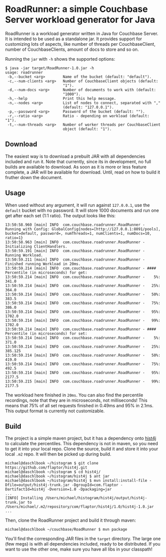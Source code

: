RoadRunner: a simple Couchbase Server workload generator for Java
==================================================================

RoadRunner is a workload generator written in Java for Couchbase Server. It is intended to be used as a standalone jar. It provides support for customizing lots of aspects, like number of threads per CouchbaseClient, number of CouchbaseClients, amount of docs to store and so on.

Running the `jar` with `-h` shows the supported options:

```
$ java -jar target/RoadRunner-1.0.jar -h
usage: roadrunner
 -b,--bucket <arg>        Name of the bucket (default: "default").
 -c,--num-clients <arg>   Number of CouchbaseClient objects (default:
                          "1").
 -d,--num-docs <arg>      Number of documents to work with (default:
                          "1000").
 -h,--help                Print this help message.
 -n,--nodes <arg>         List of nodes to connect, separated with ","
                          (default: "127.0.0.1").
 -p,--password <arg>      Password of the bucket (default: "").
 -r,--ratio <arg>         Ratio - depending on workload (default: "1").
 -t,--num-threads <arg>   Number of worker threads per CouchbaseClient
                          object (default: "1").
```

Download
--------
The easiest way is to download a prebuilt JAR with all dependencies included and run it. Note that currently, since its in development, no full builds are available to download. As soon as it is more or less feature complete, a JAR will be available for download. Until, read on how to build it fruther down the document.

Usage
-----
When used without any argument, it will run against `127.0.0.1`, use the `default` bucket with no password. It will store 1000 documents and run one get after each set (1:1 ratio). The output looks like this:

```
13:50:58.960 [main] INFO  com.couchbase.roadrunner.RoadRunner - Running with Config: GlobalConfig{nodes=[http://127.0.0.1:8091/pools], bucket=default, password=, numThreads=1, numClients=1, numDocs=10, ratio=1}
13:50:58.963 [main] INFO  com.couchbase.roadrunner.RoadRunner - Initializing ClientHandlers.
13:50:59.191 [main] INFO  com.couchbase.roadrunner.RoadRunner - Running Workload.
13:50:59.211 [main] INFO  com.couchbase.roadrunner.RoadRunner - Finished running Workload in 20ms.
13:50:59.214 [main] INFO  com.couchbase.roadrunner.RoadRunner - #### Percentile (in microseconds) for get:
13:50:59.214 [main] INFO  com.couchbase.roadrunner.RoadRunner -    5%: 341.0
13:50:59.214 [main] INFO  com.couchbase.roadrunner.RoadRunner -   25%: 364.0
13:50:59.214 [main] INFO  com.couchbase.roadrunner.RoadRunner -   50%: 383.5
13:50:59.214 [main] INFO  com.couchbase.roadrunner.RoadRunner -   75%: 386.0
13:50:59.214 [main] INFO  com.couchbase.roadrunner.RoadRunner -   95%: 1702.0
13:50:59.214 [main] INFO  com.couchbase.roadrunner.RoadRunner -   99%: 1702.0
13:50:59.214 [main] INFO  com.couchbase.roadrunner.RoadRunner - #### Percentile (in microseconds) for set:
13:50:59.214 [main] INFO  com.couchbase.roadrunner.RoadRunner -    5%: 371.0
13:50:59.214 [main] INFO  com.couchbase.roadrunner.RoadRunner -   25%: 385.125
13:50:59.214 [main] INFO  com.couchbase.roadrunner.RoadRunner -   50%: 419.0
13:50:59.214 [main] INFO  com.couchbase.roadrunner.RoadRunner -   75%: 492.5
13:50:59.214 [main] INFO  com.couchbase.roadrunner.RoadRunner -   95%: 2177.5
13:50:59.215 [main] INFO  com.couchbase.roadrunner.RoadRunner -   99%: 2177.5
```
The workload here finished in `20ms`. You can also find the percentile recordings, note that they are in microseconds, not milliseconds! This means that 75% of all set requests finished in 0.49ms and 95% in 2.1ms. This output format is currently not customizable.

Build
-----
The project is a simple maven project, but it has a dependency onto [hist4j](http://code.google.com/p/hist4j/) to calculate the percentiles. This dependency is not in maven, so you need to get it into your local repo. Clone the source, build it and store it into your local `.m2` repo. It will then be picked up during build.

```
michael@daschlbook ~/histogram $ git clone https://github.com/flaptor/hist4j.git
michael@daschlbook ~/histogram $ cd hist4j/
michael@daschlbook ~/histogram/hist4j $ ant jar
michael@daschlbook ~/histogram/hist4j $ mvn install:install-file -Dfile=output/hist4j-trunk.jar -DgroupId=com.flaptor -DartifactId=hist4j -Dversion=1.0 -Dpackaging=jar
...
[INFO] Installing /Users/michael/histogram/hist4j/output/hist4j-trunk.jar to /Users/michael/.m2/repository/com/flaptor/hist4j/1.0/hist4j-1.0.jar
...
```

Then, clone the RoadRunner project and build it through maven:
```
michael@daschlbook ~/couchbase/RoadRunner $ mvn package
```
You'll find the corresponding JAR files in the `target` directory. The large one (few megs) is with all dependencies included, ready to be distributed. If you want to use the other one, make sure you have all libs in your classpath!
